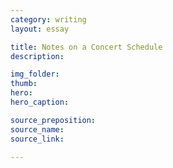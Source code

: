 ```yaml
---
category: writing
layout: essay

title: Notes on a Concert Schedule
description:

img_folder:
thumb:
hero:
hero_caption:

source_preposition:
source_name:
source_link:

---
```

